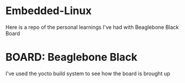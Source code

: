 # Embedded-Linux
Here is a repo of the personal learnings I've had with Beaglebone Black Board

# BOARD: Beaglebone Black
I've used the yocto build system to see how the board is brought up

